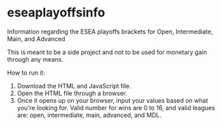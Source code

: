 # eseaplayoffsinfo
Information regarding the ESEA playoffs brackets for Open, Intermediate, Main, and Advanced

This is meant to be a side project and not to be used for monetary gain through any means.

How to run it:
1. Download the HTML and JavaScript file.
2. Open the HTML file through a browser.
3. Once it opens up on your browser, input your values based on what you're looking for. Valid number for wins are 0 to 16, and valid leagues are: open, intermediate, main, advanced, and MDL.

